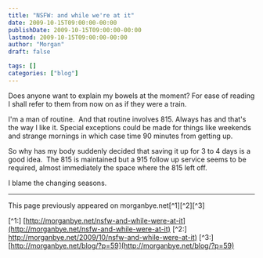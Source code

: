 ```yaml
---
title: "NSFW: and while we're at it"
date: 2009-10-15T09:00:00-00:00
publishDate: 2009-10-15T09:00:00-00:00
lastmod: 2009-10-15T09:00:00-00:00
author: "Morgan"
draft: false

tags: []
categories: ["blog"]
---
```


Does anyone want to explain my bowels at the moment? For ease of reading I shall refer to them from now on as if they were a train.

I'm a man of routine.  And that routine involves 815. Always has and that's the way I like it. Special exceptions could be made for things like weekends and strange mornings in which case time 90 minutes from getting up.

So why has my body suddenly decided that saving it up for 3 to 4 days is a good idea.  The 815 is maintained but a 915 follow up service seems to be required, almost immediately the space where the 815 left off.

I blame the changing seasons.


----
This page previously appeared on morganbye.net[^1][^2][^3]

[^1:] [http://morganbye.net/nsfw-and-while-were-at-it](http://morganbye.net/nsfw-and-while-were-at-it)
[^2:] [http://morganbye.net/2009/10/nsfw-and-while-were-at-it)](http://morganbye.net/2009/10/nsfw-and-while-were-at-it)
[^3:] [http://morganbye.net/blog/?p=59](http://morganbye.net/blog/?p=59)

